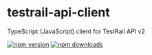 # testrail-api-client
TypeScript (JavaScript) client for TestRail API v2

[![npm version](https://img.shields.io/npm/v/testrail-api-client.svg?style=flat-square)](https://www.npmjs.com/package/testrail-api-client)
[![npm downloads](https://img.shields.io/npm/dm/testrail-api-client.svg?style=flat-square)](http://npm-stat.com/charts.html?package=testrail-api-client)
